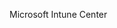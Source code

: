 <Token xmlns:xlink="http://www.w3.org/1999/xlink">Microsoft Intune Center</Token>

<!--HONumber=Jun16_HO4-->


